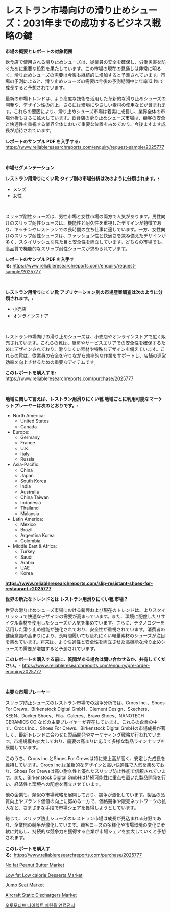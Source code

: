 <p><h1>レストラン市場向けの滑り止めシューズ：2031年までの成功するビジネス戦略の鍵</h1></p><p><strong>市場の概要とレポートの対象範囲</strong></p>
<p><p>飲食店で使用される滑り止めシューズは、従業員の安全を確保し、労働災害を防ぐために重要な役割を果たしています。この市場の現在の見通しは非常に明るく、滑り止めシューズの需要は今後も継続的に増加すると予測されています。市場の予測によると、滑り止めシューズの需要は今後の予測期間中に年率13.1％で成長すると予想されています。</p><p>最新の市場トレンドは、より高度な技術を活用した革新的な滑り止めシューズの開発や、デザイン性の向上、さらには環境にやさしい素材の使用などが含まれます。これらの要因により、滑り止めシューズ市場は着実に成長し、業界全体の市場分析もさらに拡大しています。飲食店の滑り止めシューズ市場は、顧客の安全と快適性を重視する業界全体において重要な位置を占めており、今後ますます成長が期待されています。</p></p>
<p><strong>レポートのサンプル PDF を入手する:</strong> <a href="https://www.reliableresearchreports.com/enquiry/request-sample/2025777">https://www.reliableresearchreports.com/enquiry/request-sample/2025777</a></p>
<p>&nbsp;</p>
<p><strong>市場セグメンテーション</strong></p>
<p><strong>レストラン用滑りにくい靴 タイプ別の市場分析は次のように分類されます。:</strong></p>
<p><ul><li>メンズ</li><li>女性</li></ul></p>
<p>&nbsp;</p>
<p><p>スリップ耐性シューズは、男性市場と女性市場の両方で人気があります。男性向けのスリップ耐性シューズは、機能性と耐久性を重視したデザインが特徴であり、キッチンやレストランでの長時間の立ち仕事に適しています。一方、女性向けのスリップ耐性シューズは、ファッション性と快適さを兼ね備えたデザインが多く、スタイリッシュな見た目と安全性を両立しています。どちらの市場でも、高品質で機能的なスリップ耐性シューズが求められています。</p></p>
<p><strong>レポートのサンプル PDF を入手する:</strong>&nbsp;<a href="https://www.reliableresearchreports.com/enquiry/request-sample/2025777">https://www.reliableresearchreports.com/enquiry/request-sample/2025777</a></p>
<p>&nbsp;</p>
<p><strong> レストラン用滑りにくい靴 アプリケーション別の市場産業調査は次のように分類されます。:</strong></p>
<p><ul><li>小売店</li><li>オンラインストア</li></ul></p>
<p>&nbsp;</p>
<p><p>レストラン市場向けの滑り止めシューズは、小売店やオンラインストアで広く販売されています。これらの靴は、厨房やサービスエリアでの安全性を確保するためにデザインされており、滑りにくい素材や特殊なデザインを備えています。これらの靴は、従業員の安全を守りながら効率的な作業をサポートし、店舗の運営効率を向上させるための重要なアイテムです。</p></p>
<p><strong>このレポートを購入する:</strong>&nbsp; <a href="https://www.reliableresearchreports.com/purchase/2025777">https://www.reliableresearchreports.com/purchase/2025777</a></p>
<p>&nbsp;</p>
<p><strong>地域に関して言えば、レストラン用滑りにくい靴 地域ごとに利用可能なマーケットプレーヤーは次のとおりです。:</strong></p>
<p><ul>
    <li>
        North America:
        <ul>
            <li>United States</li>
            <li>Canada</li>
        </ul>
    </li>
    <li>
        Europe:
        <ul>
            <li>Germany</li>
            <li>France</li>
            <li>U.K.</li>
            <li>Italy</li>
            <li>Russia</li>
        </ul>
    </li>
    <li>
        Asia-Pacific:
        <ul>
            <li>China</li>
            <li>Japan</li>
            <li>South Korea</li>
            <li>India</li>
            <li>Australia</li>
            <li>China Taiwan</li>
            <li>Indonesia</li>
            <li>Thailand</li>
            <li>Malaysia</li>
        </ul>
    </li>
    <li>
        Latin America:
        <ul>
            <li>Mexico</li>
            <li>Brazil</li>
            <li>Argentina Korea</li>
            <li>Colombia</li>
        </ul>
    </li>
    <li>
        Middle East & Africa:
        <ul>
            <li>Turkey</li>
            <li>Saudi</li>
            <li>Arabia</li>
            <li>UAE</li>
            <li>Korea</li>
        </ul>
    </li>
    </ul></p>
<p><strong><a href="https://www.reliableresearchreports.com/slip-resistant-shoes-for-restaurant-r2025777">https://www.reliableresearchreports.com/slip-resistant-shoes-for-restaurant-r2025777</a></strong>&nbsp;</p>
<p><strong>世界の新たなトレンドとは レストラン用滑りにくい靴 市場？</strong></p>
<p><p>世界の滑り止めシューズ市場における新興および現在のトレンドは、よりスタイリッシュで快適なデザインの需要が高まっています。また、環境に配慮したリサイクル素材を使用したシューズが人気を集めています。さらに、テクノロジーを活用した滑り止め機能が強化されており、安全性が重視されています。消費者の健康意識の高まりにより、長時間履いても疲れにくい軽量素材のシューズが注目を集めています。将来は、より快適性と安全性を両立させた高機能な滑り止めシューズの需要が増加すると予測されています。</p></p>
<p><strong>このレポートを購入する前に、質問がある場合は問い合わせるか、共有してください。</strong>- <a href="https://www.reliableresearchreports.com/enquiry/pre-order-enquiry/2025777">https://www.reliableresearchreports.com/enquiry/pre-order-enquiry/2025777</a></p>
<p>&nbsp;</p>
<p><strong>主要な市場プレーヤー</strong></p>
<p><p>スリップ防止シューズのレストラン市場での競争分析では、Crocs Inc.、Shoes For Crews、Birkenstock Digital GmbH、Clement Design、Skechers、KEEN、Docker Shoes、Fila、Caleres、Bravo Shoes、NANOTECH CERAMICS CO.などの主要プレイヤーが存在しています。これらの企業の中で、Crocs Inc.、Shoes For Crews、Birkenstock Digital GmbHの市場成長が著しく、最新トレンドに合わせた製品開発やマーケティング戦略が行われています。市場規模も拡大しており、需要の高まりに応えて多様な製品ラインナップを展開しています。</p><p>このうち、Crocs Inc.とShoes For Crewsは特に売上高が高く、安定した成長を維持しています。Crocs Inc.は革新的なデザインと高い快適性で人気を集めており、Shoes For Crewsは高い耐久性と優れたスリップ防止性能で信頼されています。また、Birkenstock Digital GmbHは持続可能性に重点を置いた製品開発を行い、経済性と環境への配慮を両立させています。</p><p>他の企業も、類似の市場戦略を展開しており、競争が激化しています。製品の品質向上やブランド価値の向上に努める一方で、価格競争や販売ネットワークの拡大など、さまざまな手段で市場シェアを獲得しようとしています。</p><p>総じて、スリップ防止シューズのレストラン市場は成長が見込まれる分野であり、企業間の競争が激化しています。顧客ニーズの多様化や市場環境の変化に柔軟に対応し、持続的な競争力を獲得する企業が市場シェアを拡大していくと予想されます。</p></p>
<p><strong>このレポートを購入する:</strong>&nbsp;&nbsp;<a href="https://www.reliableresearchreports.com/purchase/2025777">https://www.reliableresearchreports.com/purchase/2025777</a></p>
<p><p><a href="https://github.com/joannagoyvaerts/Market-Research-Report-List-2/blob/main/no-fat-peanut-butter-market.md">No fat Peanut Butter Market</a></p><p><a href="https://github.com/abdelrhmankishk22/Market-Research-Report-List-3/blob/main/low-fat-low-calorie-desserts-market.md">Low fat Low calorie Desserts Market</a></p><p><a href="https://www.linkedin.com/pulse/insights-jump-seat-market-size-analysing-share-trends-growth-mho8c?trackingId=o5ch4CNw842%2BDd%2BMgHOcsA%3D%3D">Jump Seat Market</a></p><p><a href="https://www.linkedin.com/pulse/aircraft-static-dischargers-market-challenges-opportunities-zfwue?trackingId=EPOdq8eeClqd5hpPQ968Lg%3D%3D">Aircraft Static Dischargers Market</a></p><p><a href="https://github.com/CorEmtymerich56566/Market-Research-Report-List-1/blob/main/310376817514.md">오토모티브 다이렉트 메탄올 연료전지</a></p></p>